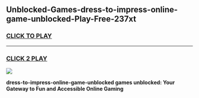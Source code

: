 
## Unblocked-Games-dress-to-impress-online-game-unblocked-Play-Free-237xt
<h3>
<a href="https://premium76.site?title=dress-to-impress-online-game-unblocked&ref=22A">CLICK TO PLAY</a></h3>
<hr>

<h3>
<a href="https://premium76.site?title=dress-to-impress-online-game-unblocked&ref=22A">CLICK 2 PLAY</a>
  
</h3>

<a href="https://premium76.site?title=dress-to-impress-online-game-unblocked&ref=22A"><img src="https://clearcache.store/games.png"></a>


**dress-to-impress-online-game-unblocked games unblocked: Your Gateway to Fun and Accessible Online Gaming**
